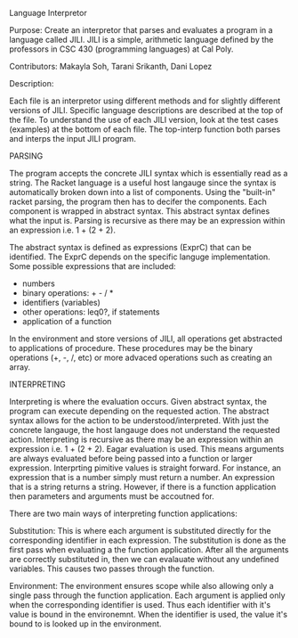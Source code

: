 Language Interpretor

Purpose: Create an interpretor that parses and evaluates a program in a language called JILI. JILI is a simple, arithmetic language defined by the professors in CSC 430 (programming languages) at Cal Poly.

Contributors: Makayla Soh, Tarani Srikanth, Dani Lopez

Description:

Each file is an interpretor using different methods and for slightly different versions of JILI. Specific language descriptions are described at the top of the file. To understand the use of each JILI version, look at the test cases (examples) at the bottom of each file. The top-interp function both parses and interps the input JILI program.

PARSING

The program accepts the concrete JILI syntax which is essentially read as a string. The Racket language is a useful host langauge since the syntax is automatically broken down into a list of components. Using the "built-in" racket parsing, the program then has to decifer the components. Each component is wrapped in abstract syntax. This abstract syntax defines what the input is. Parsing is recursive as there may be an expression within an expression i.e. 1 + (2 + 2).

The abstract syntax is defined as expressions (ExprC) that can be identified. The ExprC depends on the specific languge implementation. Some possible expressions that are included:
- numbers
- binary operations: + - / *
- identifiers (variables)
- other operations: leq0?, if statements
- application of a function

In the environment and store versions of JILI, all operations get abstracted to applications of procedure. These procedures may be the binary operations (+, -, /, etc) or more advaced operations such as creating an array.

INTERPRETING

Interpreting is where the evaluation occurs. Given abstract syntax, the program can execute depending on the requested action. The abstract syntax allows for the action to be understood/interpreted. With just the concrete langauge, the host langauge does not understand the requested action. Interpreting is recursive as there may be an expression within an expression i.e. 1 + (2 + 2). Eagar evaluation is used. This means arguments are always evaluated before being passed into a function or larger expression. Interprting pimitive values is straight forward. For instance, an expression that is a number simply must return a number. An expression that is a string returns a string. However, if there is a function application then parameters and arguments must be accoutned for.

There are two main ways of interpreting function applications:

Substitution: This is where each argument is substituted directly for the corresponding identifier in each expression. The substitution is done as the first pass when evaluating a the function application. After all the arguments are correctly substituted in, then we can evalauate without any undefined variables. This causes two passes through the function.

Environment: The environment ensures scope while also allowing only a single pass through the function application. Each argument is applied only when the corresponding identifier is used. Thus each identifier with it's value is bound in the environemnt. When the identifier is used, the value it's bound to is looked up in the environment.
